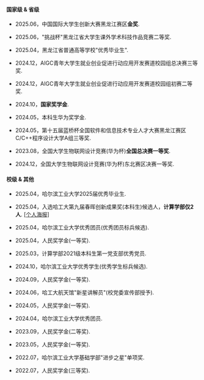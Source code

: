 #### 国家级 & 省级

- 2025.06，中国国际大学生创新大赛黑龙江赛区<strong>金奖</strong>. 

- 2025.06，"挑战杯"黑龙江省大学生课外学术科技作品竞赛二等奖. 

- 2025.04，黑龙江省普通高等学校"优秀毕业生". 

- 2024.12，AIGC青年大学生就业创业促进行动应用开发赛道校园组总决赛三等奖. 

- 2024.12，AIGC青年大学生就业创业促进行动应用开发赛道校园组初赛二等奖. 

- 2024.10，<strong>国家奖学金</strong>. 

- 2024.05，本科生华为奖学金. 

- 2024.05，第十五届蓝桥杯全国软件和信息技术专业人才大赛黑龙江赛区C/C++程序设计大学A组三等奖. 

- 2023.08，全国大学生物联网设计竞赛(华为杯)<strong>全国总决赛一等奖</strong>. 

- 2024.12，全国大学生物联网设计竞赛(华为杯)东北赛区决赛一等奖. 

#### 校级 & 其他

- 2025.04，哈尔滨工业大学2025届优秀毕业生. 

- 2025.04，入选哈工大第九届春晖创新成果奖(本科生)候选人，<strong>计算学部仅2人</strong>. [[个人海报]](static/assets/img/poster.jpg)

- 2025.04，哈尔滨工业大学优秀团员(优秀团员标兵候选). 

- 2025.04，人民奖学金(一等奖). 

- 2025.03，计算学部2021级本科生第一党支部优秀党员. 

- 2024.10，哈尔滨工业大学优秀学生(优秀学生标兵候选). 

- 2024.09，人民奖学金(一等奖). 

- 2024.06，哈工大航天馆"新星讲解员"(校党委宣传部授予). 

- 2024.05，人民奖学金(一等奖). 

- 2024.04，哈尔滨工业大学优秀团员. 

- 2023.09，人民奖学金(二等奖). 

- 2023.05，人民奖学金(一等奖). 

- 2022.07，哈尔滨工业大学基础学部"进步之星"单项奖. 

- 2022.07，人民奖学金(三等奖). 